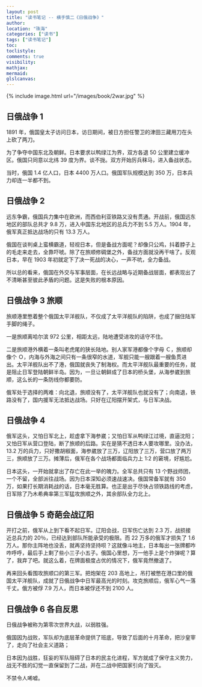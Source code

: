 ```yaml
---
layout: post
title: "读书笔记 -- 横手慎二《日俄战争》"
author:
location: "珠海"
categories: ["读书"]
tags: ["读书笔记"]
toc:
toclistyle:
comments: true
visibility:
mathjax:
mermaid:
glslcanvas:
---
```


{% include image.html url="/images/book/2war.jpg" %}


## 日俄战争 1

1891 年，俄国皇太子访问日本，访日期间，被日方担任警卫的津田三藏用刀在头上砍了两刀。

为了争夺中国东北及朝鲜。日本要求以鸭绿江为界，双方各退 50 公里建立缓冲区。俄国只同意以北纬 39 度为界。谈不拢。双方开始厉兵秣马，进入备战状态。

当时，俄国 1.4 亿人口，日本 4400 万人口。俄国军队规模达到 350 万，日本兵力却连一半都不到。


## 日俄战争 2

远东争霸，俄国兵力集中在欧洲，而西伯利亚铁路又没有贯通。开战前，俄国远东地区的部队总共才 9.8 万，进入中国东北地区的总兵力不到 5.5 万人。1904 年，俄军真正抵达战场的只有 13.3 万人。

俄国在谈判桌上蛮横霸道，轻视日本，但是备战方面呢？却像只公鸡，抖着脖子上的毛走来走去，全靠吓唬。除了在旅顺修碉堡之外，备战方面就没再干啥了。反观日本，早在 1903 年初就定下了决一死战的决心，一声不吭，全力备战。

所以总的看来，俄国在外交与军事层面，在长远战略与近期备战层面，都表现出了不清晰甚至彼此矛盾的问题。这是失败的根本原因。


## 日俄战争 3 旅顺

旅顺港里憋着整个俄国太平洋舰队，不仅成了太平洋舰队的陷阱，也成了捆住陆军手脚的绳子。

一是旅顺离哈尔滨 972 公里，相距太远，陆地遭受进攻的话守不住。

二是旅顺港外横着一条叫老虎尾的狭长陆地。别人家军港都像个字母 Ｃ，旅顺却像个 Ｏ，内海与外海之间只有一条很窄的水道，军舰只能一艘跟着一艘鱼贯进出。太平洋舰队出不了港，俄国就丧失了制海权。而太平洋舰队最重要的任务，就是阻止日军登陆朝鲜半岛。因为，一旦让朝鲜成了日本的桥头堡，从海参崴到旅顺，这么长的一条防线你都要防。

俄军处于选择的两难：向北退，旅顺没有了，太平洋舰队也就没有了；向南退，铁路没有了，国内援军无法抵达战场。只好在辽阳摆开架式，与日军决战。


## 日俄战争 4

俄军这头，又怕日军北上，趁虚拿下海参崴；又怕日军从鸭绿江过境，直逼沈阳；又怕日军从营口登陆，断了旅顺的后路。实在是猜不透日本人要攻哪里。没办法，13.2 万的兵力，只好撒胡椒面，海参崴放了三万，辽阳放了三万，营口放了两万三，旅顺放了三万。摊薄后，俄军在各个战场都面临兵力上 1:2 的窘境，好尴尬。

日本这头，一开始就拿出了存亡在此一举的魄力。全军总共只有 13 个野战师团，一个不留，全部派往战场。因为日本深知必须速战速决。俄国常备军就有 350 万，如果打长期消耗战的话，日本毫无胜算。也正是出于尽快占领铁路线的考虑，日军除了乃木希典率第三军猛攻旅顺之外，其余部队全力北上。


## 日俄战争 5 奇葩会战辽阳

开打之前，俄军从上到下看不起日军。辽阳会战，日军伤亡达到 2.3 万，战损接近总兵力的 20％，已经达到部队所能承受的极限。而 22 万多的俄军才损失了 1.6 万人。那你主阵地也没丢，就再坚持坚持呗？这就像斗地主，日本每出一张牌都咋咋呼呼，最后手上剩了些小三子小五子。俄国心里想，万一他手上是个炸弹呢？算了，我弃了吧。就这么着，在牌面极度占优的情况下，俄军竟然撤退了。

再来回头看围攻旅顺口的第三军。把炮架在 203 高地上，吊打被憋在港口里的俄国太平洋舰队，成就了日俄战争中日军最高光的时刻。攻克旅顺后，俄军心气一落千丈。俄方被俘 7.9 万人，而日本被俘还不到 2100 人。


## 日俄战争 6 各自反思

日俄战争被称为第零次世界大战，以弱胜强。

俄国因为战败，军队却为底层革命提供了班底，导致了后面的十月革命，把沙皇宰了，走向了社会主义道路；

日本因为战胜，狂妄的军队阻碍了日本的民主化进程，军方就成了保守主义势力，战无不胜的幻觉一直保留到了二战，并在二战中把国家引向了毁灭。

不禁令人唏嘘。
